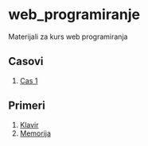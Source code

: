 # web_programiranje
Materijali za kurs web programiranja

## Casovi
1. [Cas 1](/cas1/index.html)

## Primeri
1. [Klavir](/klavir/index.html)
2. [Memorija](/memorija/index.html)
